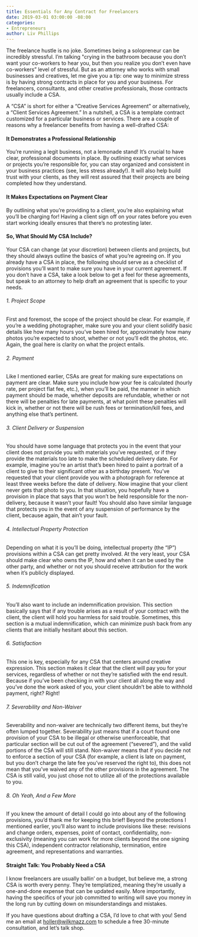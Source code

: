 ```yaml
---
title: Essentials for Any Contract for Freelancers
date: 2019-03-01 03:00:00 -08:00
categories:
- Entrepreneurs
author: Liv Phillips
---
```


The freelance hustle is no joke. Sometimes being a solopreneur can be incredibly stressful. I’m talking "crying in the bathroom because you don’t want your co-workers to hear you, but then you realize you don’t even have co-workers” level of stressful. But as an attorney who works with small businesses and creatives, let me give you a tip: one way to minimize stress is by having strong contracts in place for you and your business. For freelancers, consultants, and other creative professionals, those contracts usually include a CSA.

A “CSA” is short for either a “Creative Services Agreement” or alternatively, a “Client Services Agreement.” In a nutshell, a CSA is a template contract customized for a particular business or services. There are a couple of reasons why a freelancer benefits from having a well-drafted CSA: 

#### It Demonstrates a Professional Relationship

You’re running a legit business, not a lemonade stand! It’s crucial to have clear, professional documents in place. By outlining exactly what services or projects you’re responsible for, you can stay organized and consistent in your business practices (see, less stress already!). It will also help build trust with your clients, as they will rest assured that their projects are being completed how they understand. 

#### It Makes Expectations on Payment Clear

By outlining what you’re providing to a client, you’re also explaining what you’ll be charging for! Having a client sign off on your rates before you even start working ideally ensures that there’s no protesting later. 

#### So, What Should My CSA Include?

Your CSA can change (at your discretion) between clients and projects, but they should always outline the basics of what you’re agreeing on. If you already have a CSA in place, the following should serve as a checklist of provisions you’ll want  to make sure you have in your current agreement. If you don’t have a CSA, take a look below to get a feel for these agreements, but speak to an attorney to help draft an agreement that is specific to your needs.  

###### 1. Project Scope

First and foremost, the scope of the project should be clear. For example, if you’re a wedding photographer, make sure you and your client solidify basic details like how many hours you’ve been hired for, approximately how many photos you’re expected to shoot, whether or not you’ll edit the photos, etc. Again, the goal here is clarity on what the project entails.

###### 2. Payment

Like I mentioned earlier, CSAs are great for making sure expectations on payment are clear. Make sure you include how your fee is calculated (hourly rate, per project flat fee, etc.), when you’ll be paid, the manner in which payment should be made, whether deposits are refundable, whether or not there will be penalties for late payments, at what point these penalties will kick in, whether or not there will be rush fees or termination/kill fees, and anything else that’s pertinent.

###### 3. Client Delivery or Suspension

You should have some language that protects you in the event that your client does not provide you with materials you’ve requested, or if they provide the materials too late to make the scheduled delivery date. For example, imagine you’re an artist that’s been hired to paint a portrait of a client to give to their significant other as a birthday present. You’ve requested that your client provide you with a photograph for reference at least three weeks before the date of delivery. Now imagine that your client never gets that photo to you. In that situation, you hopefully have a provision in place that says that you won’t be held responsible for the non-delivery, because it wasn’t your fault! You should also have similar language that protects you in the event of any suspension of performance by the client, because again, that ain’t your fault. 

###### 4. Intellectual Property Protection

Depending on what it is you’ll be doing, intellectual property (the “IP”) provisions within a CSA can get pretty involved. At the very least, your CSA should make clear who owns the IP, how and when it can be used by the other party, and whether or not you should receive attribution for the work when it’s publicly displayed. 

###### 5. Indemnification

You’ll also want to include an indemnification provision. This section basically says that if any trouble arises as a result of your contract with the client, the client will hold you harmless for said trouble. Sometimes, this section is a mutual indemnification, which can minimize push back from any clients that are initially hesitant about this section.

###### 6. Satisfaction 

This one is key, especially for any CSA that centers around creative expression. This section makes it clear that the client will pay you for your services, regardless of whether or not they’re satisfied with the end result. Because if you’ve been checking in with your client all along the way and you’ve done the work asked of you, your client shouldn’t be able to withhold payment, right? Right!

###### 7. Severability and Non-Waiver

Severability and non-waiver are technically two different items, but they’re often lumped together. Severability just means that if a court found one provision of your CSA to be illegal or otherwise unenforceable, that particular section will be cut out of the agreement (“severed”), and the valid portions of the CSA will still stand. Non-waiver means that if you decide not to enforce a section of your CSA (for example, a client is late on payment, but you don’t charge the late fee you’ve reserved the right to), this does not mean that you’ve waived any of the other provisions in the agreement. The CSA is still valid, you just chose not to utilize all of the protections available to you.

###### 8. Oh Yeah, And a Few More

If you knew the amount of detail I could go into about any of the following provisions, you’d thank me for keeping this brief! Beyond the protections I mentioned earlier, you’ll also want to include provisions like these: revisions and change orders, expenses, point of contact, confidentiality, non-exclusivity (meaning you can work for more clients beyond the one signing this CSA), independent contractor relationship, termination, entire agreement, and representations and warranties. 

#### Straight Talk: You Probably Need a CSA

I know freelancers are usually ballin’ on a budget, but believe me, a strong CSA is worth every penny. They’re templatized, meaning they’re usually a one-and-done expense that can be updated easily. More importantly, having the specifics of your job committed to writing will save you money in the long run by cutting down on misunderstandings and mistakes. 

If you have questions about drafting a CSA, I’d love to chat with you! Send me an email at holler@wilkmazz.com to schedule a free 30-minute consultation, and let’s talk shop. 